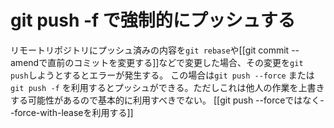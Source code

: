 # git push -f で強制的にプッシュする
リモートリポジトリにプッシュ済みの内容を`git rebase`や[[git commit --amendで直前のコミットを変更する]]などで変更した場合、その変更を`git push`しようとするとエラーが発生する。
この場合は`git push --force` または`git push -f` を利用するとプッシュができる。ただしこれは他人の作業を上書きする可能性があるので基本的に利用すべきでない。
[[git push --forceではなく--force-with-leaseを利用する]]
